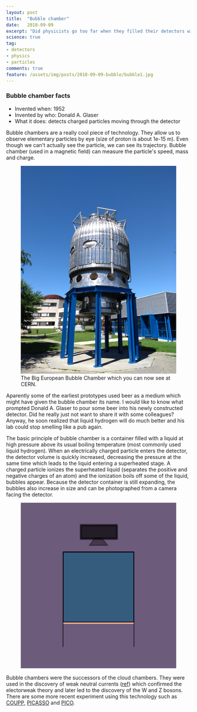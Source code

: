 ```yaml
---
layout: post
title:  "Bubble chamber"
date:   2018-09-09
excerpt: "Did physicists go too far when they filled their detectors with beer?"
science: true
tag:
- detectors
- physics
- particles
comments: true
feature: /assets/img/posts/2018-09-09-bubble/bubble1.jpg
---
```


### Bubble chamber facts

* Invented when: 1952
* Invented by who: Donald A. Glaser
* What it does: detects charged particles moving through the detector

Bubble chambers are a really cool piece of technology. They allow us to observe elementary particles by eye (size of proton is about 1e-15 m). Even though we can't actually see the particle, we can see its trajectory. Bubble chamber (used in a magnetic field) can measure the particle's speed, mass and charge. 

<figure>
        <a href="/assets/img/posts/2018-09-09-bubble/bubble2.jpg"><img src="/assets/img/posts/2018-09-09-bubble/bubble2.jpg"></a>
        <figcaption>The Big European Bubble Chamber which you can now see at CERN.</figcaption>
</figure>

Aparently some of the earliest prototypes used beer as a medium which might have given the bubble chamber its name. I would like to know what prompted Donald A. Glaser to pour some beer into his newly constructed detector. Did he really just not want to share it with some colleagues? Anyway, he soon realized that liquid hydrogen will do much better and his lab could stop smelling like a pub again. 

The basic principle of bubble chamber is a container filled with a liquid at high pressure above its usual boiling temperature (most commonly used liquid hydrogen). When an electrically charged particle enters the detector, the detector volume is quickly increased, decreasing the pressure at the same time which leads to the liquid entering a superheated stage. A charged particle ionizes the superheated liquid (separates the positive and negative charges of an atom) and the ionization boils off some of the liquid, bubbles appear. Because the detector container is still expanding, the bubbles also increase in size and can be photographed from a camera facing the detector.

<figure class="animated_gif_frame">
	<img src="/assets/img/posts/2018-09-09-bubble/bubblechamber.gif" data-source="/assets/img/posts/2018-09-09-bubble/bubblechamber.gif" width="800" height="450" />
</figure>


Bubble chambers were the successors of the cloud chambers. They were used in the discovery of weak neutral currents (<a href="http://inspirehep.net/record/83735">ref</a>) which confirmed the electorweak theory and later led to the discovery of the W and Z bosons. There are some more recent experiment using this technology such as <a href="http://www-coupp.fnal.gov/">COUPP</a>, <a href="http://www.picassoexperiment.ca/">PICASSO</a> and <a href="http://www.picoexperiment.com/">PICO</a>.



